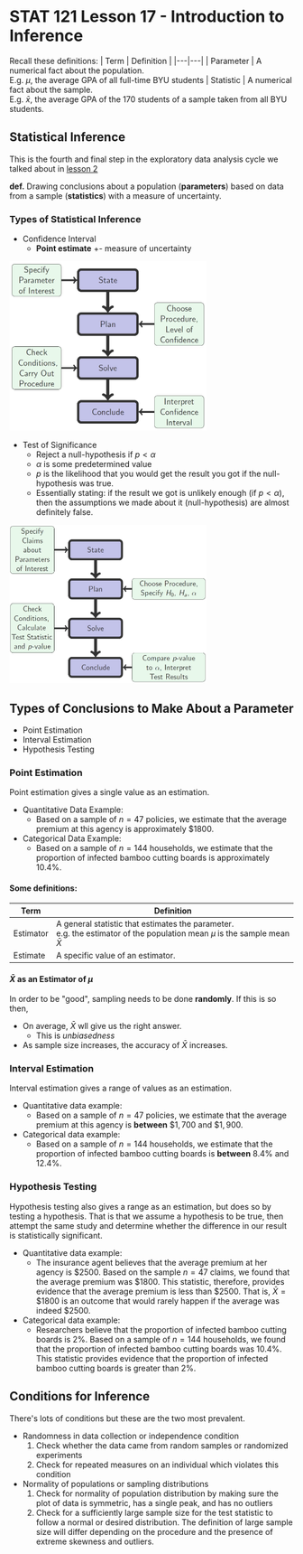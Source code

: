 # STAT 121 Lesson 17 - Introduction to Inference
Recall these definitions:
| Term | Definition |
|---|---|
| Parameter | A numerical fact about the population. <br> E.g. $\mu$, the average GPA of all full-time BYU students
| Statistic | A numerical fact about the sample. <br> E.g. $\bar{x}$, the average GPA of the 170 students of a sample taken from all BYU students.


## Statistical Inference
This is the fourth and final step in the exploratory data analysis cycle we talked about in [lesson 2](lesson_2_big_picture_exploratory_data_analysis.md)

**def.** Drawing conclusions about a population (**parameters**) based on data from a sample (**statistics**) with a measure of uncertainty.

### Types of Statistical Inference
* Confidence Interval
	* **Point estimate** +- measure of uncertainty

<div style='width: 350px;'>

![](img/lesson_17_0.png)
</div>

* Test of Significance
	* Reject a null-hypothesis if $p<\alpha$
	* $\alpha$ is some predetermined value
	* $p$ is the likelihood that you would get the result you got if the null-hypothesis was true.
	* Essentially stating: if the result we got is unlikely enough (if $p<\alpha$), then the assumptions we made about it (null-hypothesis) are almost definitely false.

<div style='width: 350px;'>

![](img/lesson_17_1.png)
</div>


## Types of Conclusions to Make About a Parameter
* Point Estimation
* Interval Estimation
* Hypothesis Testing

### Point Estimation
Point estimation gives a single value as an estimation.
* Quantitative Data Example:
	* Based on a sample of $n = 47$ policies, we estimate that the average premium at this agency is approximately $$1800$.
* Categorical Data Example:
	* Based on a sample of $n = 144$ households, we estimate that the proportion of infected bamboo cutting boards is approximately $10.4\%$.

#### Some definitions:
| Term | Definition |
|---|---|
| Estimator | A general statistic that estimates the parameter.<br>e.g. the estimator of the population mean $\mu$ is the sample mean $\bar{X}$
| Estimate | A specific value of an estimator.

#### $\bar{X}$ as an Estimator of $\mu$
In order to be "good", sampling needs to be done **randomly**. If this is so then,
* On average, $\bar{X}$ wll give us the right answer.
	* This is *unbiasedness*
* As sample size increases, the accuracy of $\bar{X}$ increases.

### Interval Estimation
Interval estimation gives a range of values as an estimation.
* Quantitative data example:
	* Based on a sample of $n = 47$ policies, we estimate that the average premium at this agency is **between** $$1,700$ and $$1,900$.
* Categorical data example:
	* Based on a sample of $n = 144$ households, we estimate that the proportion of infected bamboo cutting boards is **between** $8.4\%$ and $12.4\%$.

### Hypothesis Testing
Hypothesis testing also gives a range as an estimation, but does so by testing a hypothesis. That is that we assume a hypothesis to be true, then attempt the same study and determine whether the difference in our result is statistically significant.
* Quantitative data example:
	* The insurance agent believes that the average premium at her agency is $$2500$. Based on the sample $n = 47$ claims, we found that the average premium was $$1800$. This statistic, therefore, provides evidence that the average premium is less than $$2500$. That is, $\bar{X} = \$1800$ is an outcome that would rarely happen if the average was indeed $$2500$.
* Categorical data example:
	* Researchers believe that the proportion of infected bamboo cutting boards is $2\%$. Based on a sample of $n = 144$ households, we found that the proportion of infected bamboo cutting boards was $10.4\%$. This statistic provides evidence that the proportion of infected bamboo cutting boards is greater than $2\%$.

## Conditions for Inference
There's lots of conditions but these are the two most prevalent.
* Randomness in data collection or independence condition
	1. Check whether the data came from random samples or randomized experiments
	2. Check for repeated measures on an individual which violates this condition
* Normality of populations or sampling distributions
	1. Check for normality of population distribution by making sure the plot of data is symmetric, has a single peak, and has no outliers
	2. Check for a sufficiently large sample size for the test statistic to follow a normal or desired distribution. The definition of large sample size will differ depending on the procedure and the presence of extreme skewness and outliers.

